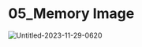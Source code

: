 # 05_Memory Image
![Untitled-2023-11-29-0620](https://github.com/Sahajj/JavaScript/assets/77244316/66b14a8c-8a40-49ef-b8f6-12f084efd85f)
